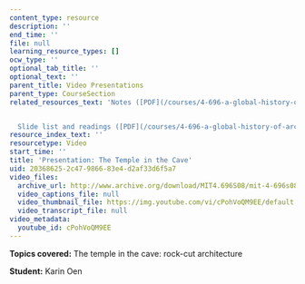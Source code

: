 ```yaml
---
content_type: resource
description: ''
end_time: ''
file: null
learning_resource_types: []
ocw_type: ''
optional_tab_title: ''
optional_text: ''
parent_title: Video Presentations
parent_type: CourseSection
related_resources_text: 'Notes ([PDF](/courses/4-696-a-global-history-of-architecture-writing-seminar-spring-2008/resources/mit4_696s08_project06_notes))


  Slide list and readings ([PDF](/courses/4-696-a-global-history-of-architecture-writing-seminar-spring-2008/resources/mit4_696s08_project06_read))'
resource_index_text: ''
resourcetype: Video
start_time: ''
title: 'Presentation: The Temple in the Cave'
uid: 20368625-2c47-9866-83e4-d2af33d6f5a7
video_files:
  archive_url: http://www.archive.org/download/MIT4.696S08/mit-4-696s08-karin-oen_300k.mp4
  video_captions_file: null
  video_thumbnail_file: https://img.youtube.com/vi/cPohVoQM9EE/default.jpg
  video_transcript_file: null
video_metadata:
  youtube_id: cPohVoQM9EE
---
```


**Topics covered:** The temple in the cave: rock-cut architecture

**Student:** Karin Oen



